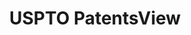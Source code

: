 ---
bigquery: https://console.cloud.google.com/bigquery?p=patents-public-data&d=patentsview&page=dataset
citation: Attribution should be given to PatentsView for use, distribution, or derivative
  works.
code: https://github.com/CSSIP-AIR/PatentsView-Code-Snippets/
contributors: USPTO
cost: None
description: 'PatentsView includes US patent data including raw data (summaries, applications,
  pregrant applications), disambugations of inventors and assignees, and inventor
  gender estimates.  Also foreign priority data, # of figures and sheets, and government
  interest statements.'
documentation: https://patentsview.org/query/builder-faqs
last_edit: Mon, 04 Apr 2022 19:02:57 GMT
location: https://patentsview.org/
maintained_by: USPTO
record_creation_timestamp: 12/2/2020 17:20:46
schema_fields: '[''inventor_id'', ''level_two'', ''subcategory_id'', ''f371_date'',
  ''reldocno'', ''state_fips'', ''subsection_id'', ''ipc_class'', ''rawinventor_id'',
  ''variety'', ''title'', ''field_title'', ''num_claims'', ''rawassignee_id'', ''num'',
  ''date'', ''withdrawn'', ''contract_award_number'', ''name_last'', ''disamb_inventor_id_20191008'',
  ''rel_id'', ''group'', ''kind'', ''level_three'', ''id'', ''male'', ''disamb_assignee_id_20190312'',
  ''abstract'', ''disamb_assignee_id_20200929'', ''relkind'', ''disamb_inventor_id_20181127'',
  ''subgroup'', ''male_flag'', ''subclass'', ''disamb_inventor_id_20190312'', ''dependent'',
  ''sequence'', ''lawyer_id'', ''disamb_assignee_id_20181127'', ''disamb_inventor_id_20200929'',
  ''term_extension'', ''sector_title'', ''section'', ''application_id'', ''section_id'',
  ''ipc_version_indicator'', ''rawlocation_id'', ''doc_type'', ''subclass_id'', ''county_fips'',
  ''text'', ''patent_id'', ''latin_name'', ''classification_value'', ''role'', ''status'',
  ''gi_statement'', ''category'', ''attribution_status'', ''group_id'', ''action_date'',
  ''disamb_inventor_id_20190820'', ''level_one'', ''disamb_inventor_id_20201229'',
  ''disamb_inventor_id_20200331'', ''disclaimer_date'', ''f102_date'', ''classification_level'',
  ''deceased'', ''citation_id'', ''number'', ''latitude'', ''disamb_inventor_id_20180528'',
  ''classification_status'', ''organization'', ''disamb_assignee_id_20190820'', ''latlong'',
  ''applicant_type'', ''mainclass_id'', ''publication_number'', ''length'', ''symbol_position'',
  ''location_id'', ''disamb_assignee_id_20200331'', ''name_first'', ''_371_date'',
  ''name'', ''num_sheets'', ''filename'', ''subgroup_id'', ''main_group'', ''exemplary'',
  ''country_transformed'', ''longitude'', ''state'', ''disamb_inventor_id_20200630'',
  ''field_id'', ''disamb_inventor_id_20171226'', ''num_figures'', ''uuid'', ''_102_date'',
  ''rule_47'', ''country'', ''disamb_assignee_id_20191231'', ''category_id'', ''disamb_assignee_id_20200630'',
  ''county'', ''term_grant'', ''fname'', ''disamb_inventor_id_20191231'', ''disamb_assignee_id_20191008'',
  ''disamb_inventor_id_20170307'', ''classification_data_source'', ''assignee_id'',
  ''lapse_of_patent'', ''designation'', ''lname'', ''disamb_inventor_id_20170808'',
  ''term_disclaimer'', ''organization_id'', ''city'', ''disamb_inventor_id_20171003'',
  ''type'', ''series_code'', ''doctype'']'
shortname: patentsview
tags:
- disambiguation
- United States
- gender
terms_of_use: Creative Commons Attribution 4.0 International License.
timeframe: 1963-1999
title: USPTO PatentsView
uuid: cf1780b1-e265-4e49-8d1d-83b9cfe0fd9a
---